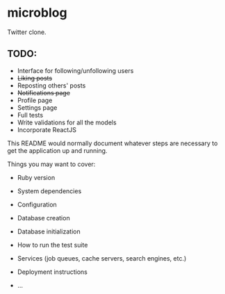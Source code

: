 # microblog

Twitter clone.

## TODO:

* Interface for following/unfollowing users
* ~~Liking posts~~
* Reposting others' posts
* ~~Notifications page~~
* Profile page
* Settings page
* Full tests
* Write validations for all the models
* Incorporate ReactJS

This README would normally document whatever steps are necessary to get the
application up and running.

Things you may want to cover:

* Ruby version

* System dependencies

* Configuration

* Database creation

* Database initialization

* How to run the test suite

* Services (job queues, cache servers, search engines, etc.)

* Deployment instructions

* ...
